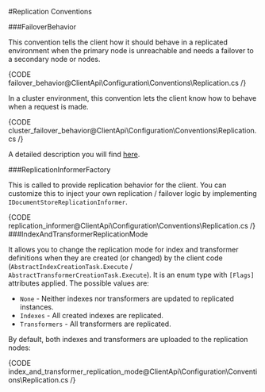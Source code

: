 ﻿#Replication Conventions

###FailoverBehavior

This convention tells the client how it should behave in a replicated environment when the primary node is unreachable and needs a failover to a secondary node or nodes.

{CODE failover_behavior@ClientApi\Configuration\Conventions\Replication.cs /}

In a cluster environment, this convention lets the client know how to behave when a request is made.

{CODE cluster_failover_behavior@ClientApi\Configuration\Conventions\Replication.cs /}

A detailed description you will find [here](../../bundles/how-client-integrates-with-replication-bundle).

###ReplicationInformerFactory

This is called to provide replication behavior for the client. You can customize this to inject your own replication / failover logic by implementing `IDocumentStoreReplicationInformer`.

{CODE replication_informer@ClientApi\Configuration\Conventions\Replication.cs /}
###IndexAndTransformerReplicationMode

It allows you to change the replication mode for index and transformer definitions when they are created (or changed) by the client code (`AbstractIndexCreationTask.Execute` / `AbstractTransformerCreationTask.Execute`). It is an enum type with `[Flags]` attributes applied. The possible values are:

* `None` - Neither indexes nor transformers are updated to replicated instances.
* `Indexes` - All created indexes are replicated.
* `Transformers` - All transformers are replicated.

By default, both indexes and transformers are uploaded to the replication nodes:

{CODE index_and_transformer_replication_mode@ClientApi\Configuration\Conventions\Replication.cs /}
